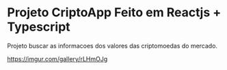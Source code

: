 # Projeto CriptoApp Feito em Reactjs + Typescript
Projeto buscar as informacoes dos valores das criptomoedas do mercado.

https://imgur.com/gallery/rLHmOJg
